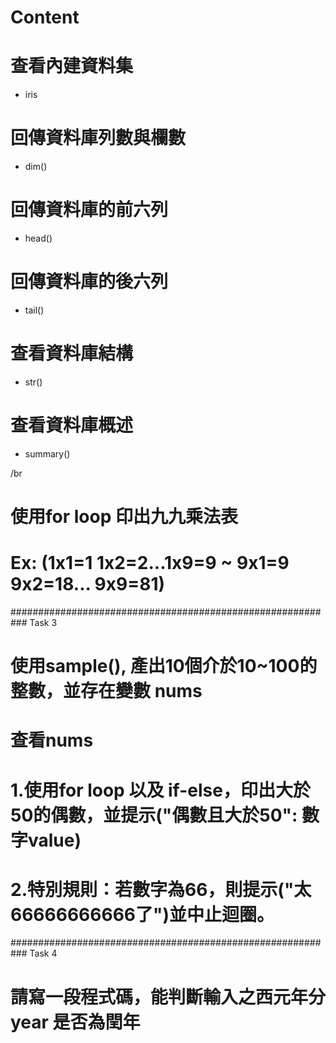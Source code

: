 # Content
# 查看內建資料集
- iris

# 回傳資料庫列數與欄數
- dim() 

# 回傳資料庫的前六列
- head() 

# 回傳資料庫的後六列
- tail()

# 查看資料庫結構 
- str()

# 查看資料庫概述
- summary()

/br

# 使用for loop 印出九九乘法表
# Ex: (1x1=1 1x2=2...1x9=9 ~ 9x1=9 9x2=18... 9x9=81)



########################################################### Task 3

# 使用sample(), 產出10個介於10~100的整數，並存在變數 nums


# 查看nums


# 1.使用for loop 以及 if-else，印出大於50的偶數，並提示("偶數且大於50": 數字value)
# 2.特別規則：若數字為66，則提示("太66666666666了")並中止迴圈。

  
  
  
  



########################################################### Task 4

# 請寫一段程式碼，能判斷輸入之西元年分 year 是否為閏年
